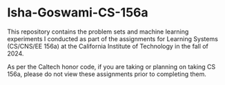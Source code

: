 # Isha-Goswami-CS-156a

This repository contains the problem sets and machine learning experiments I conducted as part of the assignments for Learning Systems (CS/CNS/EE 156a) at the California Institute of Technology in the fall of 2024.

As per the Caltech honor code, if you are taking or planning on taking CS 156a, please do not view these assignments prior to completing them.
